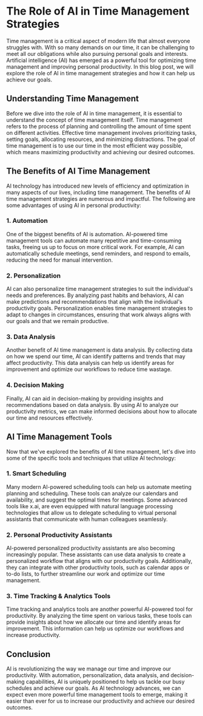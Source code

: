 # The Role of AI in Time Management Strategies

Time management is a critical aspect of modern life that almost everyone struggles with. With so many demands on our time, it can be challenging to meet all our obligations while also pursuing personal goals and interests. Artificial intelligence (AI) has emerged as a powerful tool for optimizing time management and improving personal productivity. In this blog post, we will explore the role of AI in time management strategies and how it can help us achieve our goals.

## Understanding Time Management

Before we dive into the role of AI in time management, it is essential to understand the concept of time management itself. Time management refers to the process of planning and controlling the amount of time spent on different activities. Effective time management involves prioritizing tasks, setting goals, allocating resources, and minimizing distractions. The goal of time management is to use our time in the most efficient way possible, which means maximizing productivity and achieving our desired outcomes.

## The Benefits of AI Time Management

AI technology has introduced new levels of efficiency and optimization in many aspects of our lives, including time management. The benefits of AI time management strategies are numerous and impactful. The following are some advantages of using AI in personal productivity:

### 1. Automation

One of the biggest benefits of AI is automation. AI-powered time management tools can automate many repetitive and time-consuming tasks, freeing us up to focus on more critical work. For example, AI can automatically schedule meetings, send reminders, and respond to emails, reducing the need for manual intervention.

### 2. Personalization

AI can also personalize time management strategies to suit the individual's needs and preferences. By analyzing past habits and behaviors, AI can make predictions and recommendations that align with the individual's productivity goals. Personalization enables time management strategies to adapt to changes in circumstances, ensuring that work always aligns with our goals and that we remain productive.

### 3. Data Analysis

Another benefit of AI time management is data analysis. By collecting data on how we spend our time, AI can identify patterns and trends that may affect productivity. This data analysis can help us identify areas for improvement and optimize our workflows to reduce time wastage.

### 4. Decision Making

Finally, AI can aid in decision-making by providing insights and recommendations based on data analysis. By using AI to analyze our productivity metrics, we can make informed decisions about how to allocate our time and resources effectively.

## AI Time Management Tools

Now that we've explored the benefits of AI time management, let's dive into some of the specific tools and techniques that utilize AI technology:

### 1. Smart Scheduling

Many modern AI-powered scheduling tools can help us automate meeting planning and scheduling. These tools can analyze our calendars and availability, and suggest the optimal times for meetings. Some advanced tools like x.ai, are even equipped with natural language processing technologies that allow us to delegate scheduling to virtual personal assistants that communicate with human colleagues seamlessly.

### 2. Personal Productivity Assistants

AI-powered personalized productivity assistants are also becoming increasingly popular. These assistants can use data analysis to create a personalized workflow that aligns with our productivity goals. Additionally, they can integrate with other productivity tools, such as calendar apps or to-do lists, to further streamline our work and optimize our time management.

### 3. Time Tracking & Analytics Tools

Time tracking and analytics tools are another powerful AI-powered tool for productivity. By analyzing the time spent on various tasks, these tools can provide insights about how we allocate our time and identify areas for improvement. This information can help us optimize our workflows and increase productivity.

## Conclusion

AI is revolutionizing the way we manage our time and improve our productivity. With automation, personalization, data analysis, and decision-making capabilities, AI is uniquely positioned to help us tackle our busy schedules and achieve our goals. As AI technology advances, we can expect even more powerful time management tools to emerge, making it easier than ever for us to increase our productivity and achieve our desired outcomes.